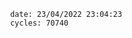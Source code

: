 

                date: 23/04/2022 23:04:23
                cycles: 70740

                         